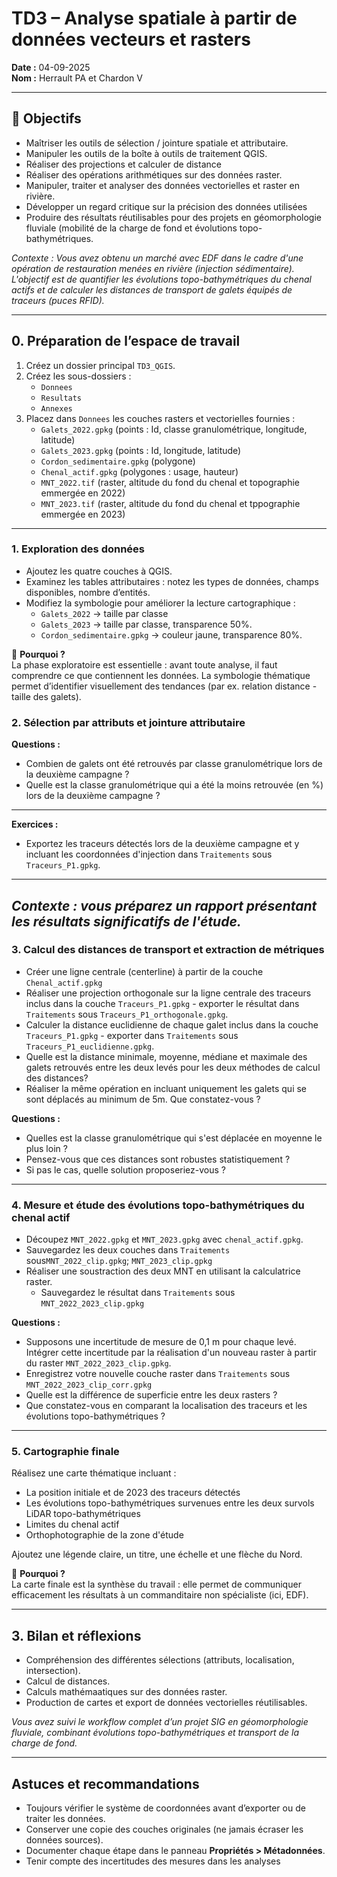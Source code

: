 # TD3 – Analyse spatiale à partir de données vecteurs et rasters

**Date :** 04-09-2025  
**Nom :** Herrault PA et Chardon V  

---

## 🎯 Objectifs
- Maîtriser les outils de sélection / jointure spatiale et attributaire.  
- Manipuler les outils de la boîte à outils de traitement QGIS.
- Réaliser des projections et calculer de distance
- Réaliser des opérations arithmétiques sur des données raster.
- Manipuler, traiter et analyser des données vectorielles et raster en rivière.
- Développer un regard critique sur la précision des données utilisées  
- Produire des résultats réutilisables pour des projets en géomorphologie fluviale (mobilité de la charge de fond et évolutions topo-bathymétriques.  

*Contexte : Vous avez obtenu un marché avec EDF dans le cadre d'une opération de restauration menées en rivière (injection sédimentaire). L'objectif est de quantifier les évolutions topo-bathymétriques du chenal actifs et de calculer les distances de transport de galets équipés de traceurs (puces RFID).*  

---

## 0. Préparation de l’espace de travail
1. Créez un dossier principal `TD3_QGIS`.  
2. Créez les sous-dossiers :  
   - `Donnees`  
   - `Resultats`  
   - `Annexes`  
3. Placez dans `Donnees` les couches rasters et vectorielles fournies :  
   - `Galets_2022.gpkg` (points : Id, classe granulométrique, longitude, latitude)
   - `Galets_2023.gpkg` (points : Id, longitude, latitude)
   - `Cordon_sedimentaire.gpkg` (polygone)  
   - `Chenal_actif.gpkg` (polygones : usage, hauteur)  
   - `MNT_2022.tif` (raster, altitude du fond du chenal et topographie emmergée en 2022)  
   - `MNT_2023.tif` (raster, altitude du fond du chenal et tppographie emmergée en 2023)
---

### 1. Exploration des données
- Ajoutez les quatre couches à QGIS.  
- Examinez les tables attributaires : notez les types de données, champs disponibles, nombre d’entités.  
- Modifiez la symbologie pour améliorer la lecture cartographique :  
  - `Galets_2022` → taille par classe  
  - `Galets_2023` → taille par classe, transparence 50%.  
  - `Cordon_sedimentaire.gpkg` → couleur jaune, transparence 80%.  

📌 **Pourquoi ?**  
La phase exploratoire est essentielle : avant toute analyse, il faut comprendre ce que contiennent les données. La symbologie thématique permet d’identifier visuellement des tendances (par ex. relation distance - taille des galets).  

### 2. Sélection par attributs et jointure attributaire

**Questions :**  
- Combien de galets ont été retrouvés par classe granulométrique lors de la deuxième campagne ?
- Quelle est la classe granulométrique qui a été la moins retrouvée (en %) lors de la deuxième campagne ?
  
---
**Exercices :**  
- Exportez les traceurs détectés lors de la deuxième campagne et y incluant les coordonnées d'injection dans `Traitements` sous `Traceurs_P1.gpkg`.  
---
*Contexte : vous préparez un rapport présentant les résultats significatifs de l'étude.*  
---

### 3. Calcul des distances de transport et extraction de métriques
- Créer une ligne centrale (centerline) à partir de la couche `Chenal_actif.gpkg`
- Réaliser une projection orthogonale sur la ligne centrale des traceurs inclus dans la couche `Traceurs_P1.gpkg` - exporter le résultat dans `Traitements` sous `Traceurs_P1_orthogonale.gpkg`.  
- Calculer la distance euclidienne de chaque galet inclus dans la couche `Traceurs_P1.gpkg` - exporter dans `Traitements` sous `Traceurs_P1_euclidienne.gpkg`.
- Quelle est la distance minimale, moyenne, médiane et maximale des galets retrouvés entre les deux levés pour les deux méthodes de calcul des distances?
- Réaliser la même opération en incluant uniquement les galets qui se sont déplacés au minimum de 5m. Que constatez-vous ?

**Questions :**  
- Quelles est la classe granulométrique qui s'est déplacée en moyenne le plus loin ? 
- Pensez-vous que ces distances sont robustes statistiquement ?
- Si pas le cas, quelle solution proposeriez-vous ?

---

### 4. Mesure et étude des évolutions topo-bathymétriques du chenal actif 
- Découpez `MNT_2022.gpkg` et `MNT_2023.gpkg` avec `chenal_actif.gpkg`.  
- Sauvegardez les deux couches dans `Traitements` sous`MNT_2022_clip.gpkg`; `MNT_2023_clip.gpkg` 
- Réaliser une soustraction des deux MNT en utilisant la calculatrice raster.
  - Sauvegardez le résultat dans `Traitements` sous `MNT_2022_2023_clip.gpkg`
 
**Questions :**   
- Supposons une incertitude de mesure de 0,1 m pour chaque levé. Intégrer cette incertitude par la réalisation d'un nouveau raster à partir du raster `MNT_2022_2023_clip.gpkg`.
- Enregistrez votre nouvelle couche raster dans `Traitements` sous `MNT_2022_2023_clip_corr.gpkg`
- Quelle est la différence de superficie entre les deux rasters ?
- Que constatez-vous en comparant la localisation des traceurs et les évolutions topo-bathymétriques ?
     
---

### 5. Cartographie finale
Réalisez une carte thématique incluant :  
- La position initiale et de 2023 des traceurs détectés
- Les évolutions topo-bathymétriques survenues entre les deux survols LiDAR topo-bathymétriques
- Limites du chenal actif
- Orthophotographie de la zone d'étude  

Ajoutez une légende claire, un titre, une échelle et une flèche du Nord.  

📌 **Pourquoi ?**  
La carte finale est la synthèse du travail : elle permet de communiquer efficacement les résultats à un commanditaire non spécialiste (ici, EDF).  

---

## 3. Bilan et réflexions
- Compréhension des différentes sélections (attributs, localisation, intersection).  
- Calcul de distances.  
- Calculs mathémaatiques sur des données raster.  
- Production de cartes et export de données vectorielles réutilisables.  

*Vous avez suivi le workflow complet d’un projet SIG en géomorphologie fluviale, combinant évolutions topo-bathymétriques et transport de la charge de fond.*  

---

## Astuces et recommandations
- Toujours vérifier le système de coordonnées avant d’exporter ou de traiter les données.  
- Conserver une copie des couches originales (ne jamais écraser les données sources).  
- Documenter chaque étape dans le panneau **Propriétés > Métadonnées**.
- Tenir compte des incertitudes des mesures dans les analyses
